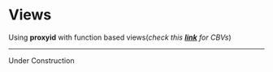 # Views

Using **proxyid** with function based views(*check this [**link**](/user-guide/class-based-views) for CBVs*)

---

Under Construction